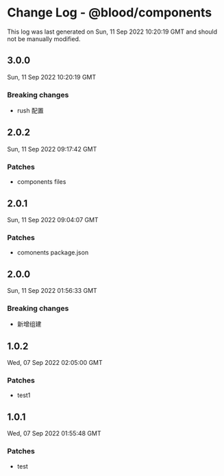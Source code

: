 # Change Log - @blood/components

This log was last generated on Sun, 11 Sep 2022 10:20:19 GMT and should not be manually modified.

## 3.0.0
Sun, 11 Sep 2022 10:20:19 GMT

### Breaking changes

- rush 配置

## 2.0.2
Sun, 11 Sep 2022 09:17:42 GMT

### Patches

- components files

## 2.0.1
Sun, 11 Sep 2022 09:04:07 GMT

### Patches

- comonents package.json

## 2.0.0
Sun, 11 Sep 2022 01:56:33 GMT

### Breaking changes

- 新增组建

## 1.0.2
Wed, 07 Sep 2022 02:05:00 GMT

### Patches

- test1

## 1.0.1
Wed, 07 Sep 2022 01:55:48 GMT

### Patches

- test

